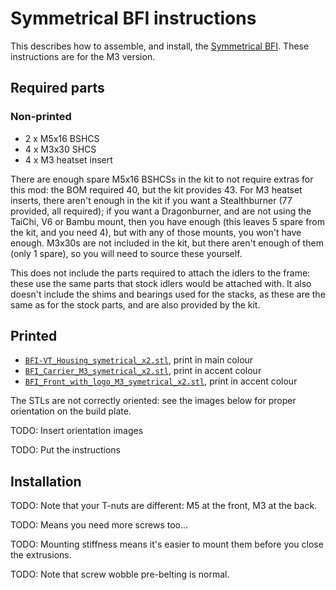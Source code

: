 # Symmetrical BFI instructions

This describes how to assemble, and install, the [Symmetrical
BFI](https://github.com/clee/VoronBFI/tree/main/usermods/Tetsu/Symetrical%20BFI).
These instructions are for the M3 version.

## Required parts

### Non-printed

* 2 x M5x16 BSHCS
* 4 x M3x30 SHCS
* 4 x M3 heatset insert

There are enough spare M5x16 BSHCSs in the kit to not require extras for this
mod: the BOM required 40, but the kit provides 43. For M3 heatset inserts, 
there aren't enough in the kit if you want a Stealthburner (77 provided, all 
required); if you want a Dragonburner, and are not using the TaiChi, V6 or 
Bambu mount, then you have enough (this leaves 5 spare from the kit, and you 
need 4), but with any of those mounts, you won't have enough. M3x30s are not
included in the kit, but there aren't enough of them (only 1 spare), so you will
need to source these yourself.

This does not include the parts required to attach the idlers to the frame:
these use the same parts that stock idlers would be attached with. It also
doesn't include the shims and bearings used for the stacks, as these are the
same as for the stock parts, and are also provided by the kit.

## Printed

* [`BFI-VT_Housing_symetrical_x2.stl`](https://github.com/clee/VoronBFI/blob/main/usermods/Tetsu/Symetrical%20BFI/STLs/BFI-VT_Housing_symetrical_x2.stl),
  print in main colour
* [`BFI_Carrier_M3_symetrical_x2.stl`](https://github.com/clee/VoronBFI/blob/main/usermods/Tetsu/Symetrical%20BFI/STLs/BFI_Carrier_M3_symetrical_x2.stl), 
  print in accent colour
* [`BFI_Front_with_logo_M3_symetrical_x2.stl`](https://github.com/clee/VoronBFI/blob/main/usermods/Tetsu/Symetrical%20BFI/STLs/BFI_Front_with_logo_M3_symetrical_x2.stl),
  print in accent colour

The STLs are not correctly oriented: see the images below for proper orientation
on the build plate.

TODO: Insert orientation images

TODO: Put the instructions

## Installation

TODO: Note that your T-nuts are different: M5 at the front, M3 at the back.

TODO: Means you need more screws too...

TODO: Mounting stiffness means it's easier to mount them before you close the
extrusions.

TODO: Note that screw wobble pre-belting is normal.
